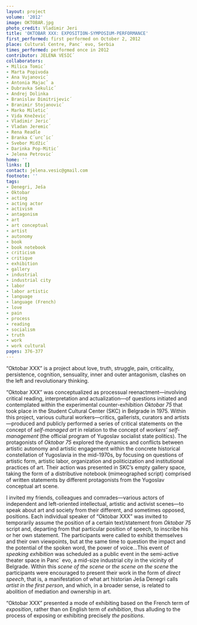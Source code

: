 ```yaml
---
layout: project
volume: '2012'
image: OKTOBAR.jpg
photo_credit: Vladimir Jeri
title: 'OKTOBAR XXX: EXPOSITION-SYMPOSIUM-PERFORMANCE'
first_performed: first performed on October 2, 2012
place: Cultural Centre, Panc´ evo, Serbia
times_performed: performed once in 2012
contributor: JELENA VESIC´
collaborators:
- Milica Tomic´
- Marta Popivoda
- Ana Vujanovic´
- Antonia Majacˇ a
- Dubravka Sekulic´
- Andrej Dolinka
- Branislav Dimitrijevic´
- Branimir Stojanovic´
- Marko Miletic´
- Vida Kneževic´
- Vladimir Jeric´
- Vladan Jeremic´
- Rena Readle
- Branka C´urcˇic´
- Svebor Midžic´
- Darinka Pop-Mitic´
- Jelena Petrovic´
home: ''
links: []
contact: jelena.vesic@gmail.com
footnote: ''
tags:
- Denegri, Ješa
- Oktobar
- acting
- acting actor
- activism
- antagonism
- art
- art conceptual
- artist
- autonomy
- book
- book notebook
- criticism
- critique
- exhibition
- gallery
- industrial
- industrial city
- labor
- labor artistic
- language
- language (French)
- love
- pain
- process
- reading
- socialism
- truth
- work
- work cultural
pages: 376-377
---
```


“Oktobar XXX” is a project about love, truth, struggle, pain, criticality, persistence, cognition, sensuality, inner and outer antagonism, clashes on the left and revolutionary thinking.

“Oktobar XXX” was conceptualized as processual reenactment—involving critical reading, interpretation and actualization—of questions initiated and contemplated within the experimental counter-exhibition _Oktobar 75_ that took place in the Student Cultural Center (SKC) in Belgrade in 1975. Within this project, various cultural workers—critics, gallerists, curators and artists—produced and publicly performed a series of critical statements on the concept of _self-managed art_ in relation to the concept of _workers’ self-management_ (the official program of Yugoslav socialist state politics). The protagonists of _Oktobar 75_ explored the dynamics and conflicts between artistic autonomy and artistic engagement within the concrete historical constellation of Yugoslavia in the mid-1970s, by focusing on questions of artistic form, artistic labor, organization and politicization and institutional practices of art. Their action was presented in SKC’s empty gallery space, taking the form of a distributive notebook (mimeographed script) comprised of written statements by different protagonists from the Yugoslav conceptual art scene.

I invited my friends, colleagues and comrades—various actors of independent and left-oriented intellectual, artistic and activist scenes—to speak about art and society from their different, and sometimes opposed, positions. Each individual speaker of “Oktobar XXX” was invited to temporarily assume the position of a certain text/statement from _Oktobar 75_ script and, departing from that particular position of speech, to inscribe his or her own statement. The participants were called to exhibit themselves and their own viewpoints, but at the same time to question the impact and the potential of the spoken word, the power of voice...This event of _speaking exhibition_ was scheduled as a public event in the semi-active theater space in 
Panc´  evo, a mid-size industrial city in the vicinity of Belgrade. Within this _scene of the scene_ or _the scene on the scene_ the participants were encouraged to present their work in the form of _direct speech_, that is, a manifestation of what art historian Ješa Denegri calls _artist in the first person_, and which, in a broader sense, is related to abolition of mediation and ownership in art.

“Oktobar XXX” presented a mode of exhibiting based on the French term of _exposition_, rather than on English term of _exhibition_, thus alluding to the process of exposing or exhibiting precisely _the positions_.
